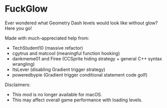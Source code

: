 # FuckGlow
Ever wondered what Geometry Dash levels would look like without glow? Here you go!

Made with much-appreciated help from:
- TechStudent10 (massive refactor)
- cgytrus and matcool (meaningful function hooking)
- dankmeme01 and Firee (CCSprite hiding strategy + general C++ syntax wrangling)
- ItsLever (disabling Gradient trigger strategy)
- poweredbypie (Gradient trigger conditional statement code golf)

Disclaimers:
- This mod is no longer available for macOS.
- This may affect overall game performance with loading levels.